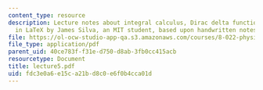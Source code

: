 ```yaml
---
content_type: resource
description: Lecture notes about integral calculus, Dirac delta function. Prepared
  in LaTeX by James Silva, an MIT student, based upon handwritten notes.
file: https://ol-ocw-studio-app-qa.s3.amazonaws.com/courses/8-022-physics-ii-electricity-and-magnetism-fall-2006/fdc3e0a6e15ca21bd8c0e6f0b4cca01d_lecture5.pdf
file_type: application/pdf
parent_uid: 40ce783f-f31e-d750-d8ab-3fb0cc415acb
resourcetype: Document
title: lecture5.pdf
uid: fdc3e0a6-e15c-a21b-d8c0-e6f0b4cca01d
---
```

